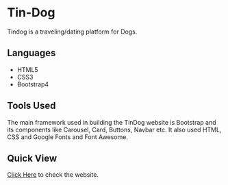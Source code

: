 # Tin-Dog
Tindog is a traveling/dating platform for Dogs.

## Languages
- HTML5
- CSS3
- Bootstrap4

## Tools Used
The main framework used in building the TinDog website is Bootstrap and its components like Carousel, Card, Buttons, Navbar etc. It also used HTML, CSS and Google Fonts and Font Awesome.

## Quick View
[Click Here](https://dipmitarudra.github.io/Tin-Dog/) to check the website.

